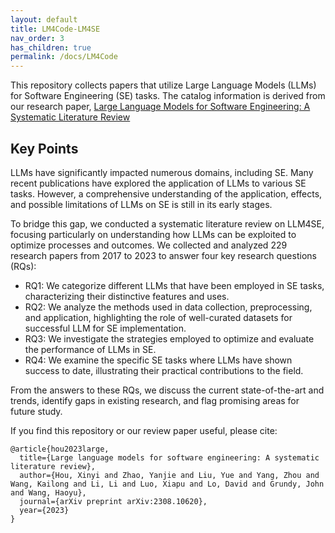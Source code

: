 ```yaml
---
layout: default
title: LM4Code-LM4SE
nav_order: 3
has_children: true
permalink: /docs/LM4Code
---
```



This repository collects papers that utilize Large Language Models (LLMs) for Software Engineering (SE) tasks. The catalog information is derived from our research paper, [Large Language Models for Software Engineering: A Systematic Literature Review](https://arxiv.org/abs/2308.10620) 


## Key Points
LLMs have significantly impacted numerous domains, including SE. Many recent publications have explored the application of LLMs to various SE tasks. However, a comprehensive understanding of the application, effects, and possible limitations of LLMs on SE is still in its early stages.

To bridge this gap, we conducted a systematic literature review on LLM4SE, focusing particularly on understanding how LLMs can be exploited to optimize processes and outcomes. We collected and analyzed 229 research papers from 2017 to 2023 to answer four key research questions (RQs):

- RQ1: We categorize different LLMs that have been employed in SE tasks, characterizing their distinctive features and uses.
- RQ2: We analyze the methods used in data collection, preprocessing, and application, highlighting the role of well-curated datasets for successful LLM for SE implementation.
- RQ3: We investigate the strategies employed to optimize and evaluate the performance of LLMs in SE.
- RQ4: We examine the specific SE tasks where LLMs have shown success to date, illustrating their practical contributions to the field.

From the answers to these RQs, we discuss the current state-of-the-art and trends, identify gaps in existing research, and flag promising areas for future study.


If you find this repository or our review paper useful, please cite:
```
@article{hou2023large,
  title={Large language models for software engineering: A systematic literature review},
  author={Hou, Xinyi and Zhao, Yanjie and Liu, Yue and Yang, Zhou and Wang, Kailong and Li, Li and Luo, Xiapu and Lo, David and Grundy, John and Wang, Haoyu},
  journal={arXiv preprint arXiv:2308.10620},
  year={2023}
}

```